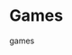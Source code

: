 Games
=====

games
<!DOCTYPE html>
<html>
	<head>
		<meta http-equiv="Content-type" content="text/html; charset=utf-8">
		<title>игра "Чупещи се блокчета"</title>
		<script src="http://ajax.googleapis.com/ajax/libs/jquery/1.4.2/jquery.min.js"></script>
		<script>
			$(function() {
				
				var canvas = $('#canvas')[0]; 
				
				var context = canvas.getContext('2d');


				var paddleX = 200;
				var paddleY = 460;

				var paddleWidth = 100;
				var paddleHeight = 15;

				var paddleDeltaX = 0;
				var paddleDeltaY = 0;

			  	function drawPaddle(){
			    	context.fillRect(paddleX,paddleY,paddleWidth,paddleHeight);
			  	}

				var ballX = 100;
				var ballY = 300;
				var ballRadius = 8;
				
				
				

				function drawBall(){
					
					context.beginPath();

					
					context.arc(ballX,ballY,ballRadius,0,Math.PI*2,true);
						
					
					context.fill();			
				}				
				
				
				var bricksPerRow = 8;								
				var brickHeight = 20;
				var brickWidth = canvas.width/bricksPerRow;

				//матрица отговаряща за подредбата на блокчетата
				 var bricks = [
					[1,1,1,1,1,1,1,2],
					[1,1,3,1,1,1,1,1],
					[2,1,2,1,2,1,2,1],
					[1,2,1,1,1,3,1,1]
				];


				
				function createBricks(){
					for (var i=0; i < bricks.length; i++) {
						for (var j=0; j < bricks[i].length; j++) {
							drawBrick(j,i,bricks[i][j]);
						}
					}
				}

			
				function drawBrick(x,y,type){	
					switch(type){ 
						case 1:
							context.fillStyle = 'orange';
							break;
						case 2:
							context.fillStyle = 'rgb(100,200,100)';						
							break;
						case 3:
							context.fillStyle = 'rgba(50,100,50,.5)';
							break;								
						default:
							context.clearRect(x*brickWidth,y*brickHeight,brickWidth,brickHeight);
							break;

					}
					if (type){
						
						context.fillRect(x*brickWidth,y*brickHeight,brickWidth,brickHeight);
						
						context.strokeRect(x*brickWidth+1,y*brickHeight+1,brickWidth-2,brickHeight-2);
					} 
				}	
				
				var score = 0;

				function displayScoreBoard(){
					
					context.fillStyle = 'rgb(50,100,50)';
					context.font = "20px Times New Roman";
	
					
					context.clearRect(0,canvas.height-30,canvas.width,30);	
				
					context.fillText('Score: '+score,10,canvas.height-5);
				}
								
				var ballDeltaX;
				var ballDeltaY;

				function moveBall(){
				

				
				if (ballY + ballDeltaY - ballRadius < 0 
				
					|| collisionYWithBricks()){
					ballDeltaY = -ballDeltaY;
					
				}

				
				if (ballY + ballDeltaY + ballRadius > canvas.height){
					endGame();
				}
				
				if ((ballX + ballDeltaX - ballRadius < 0) ||
					
				(ballX + ballDeltaX + ballRadius > canvas.width)
				
				|| collisionXWithBricks()
				){  
					ballDeltaX = -ballDeltaX;
					
				}

				
				if (ballY + ballDeltaY + ballRadius >= paddleY){
				
					if (ballX + ballDeltaX >= paddleX && 
						ballX + ballDeltaX <= paddleX + paddleWidth){
						ballDeltaY = - ballDeltaY;
						
					}
				}

				
				ballX = ballX + ballDeltaX;
				ballY = ballY + ballDeltaY;
				}
				
				function explodeBrick(i,j){
					
					bricks[i][j] --;

					if (bricks[i][j]>0){ 
					
						score++;
					} else {
					
						score += 2;		
						
					}
				}
				
				function collisionXWithBricks(){
				    var bumpedX = false;	
					for (var i=0; i < bricks.length; i++) {
						for (var j=0; j < bricks[i].length; j++) {
							if (bricks[i][j]){ 
								var brickX = j * brickWidth;
								var brickY = i * brickHeight;
								if (
								   
								    ((ballX + ballDeltaX + ballRadius >= brickX) &&
						            (ballX + ballRadius <= brickX))
						            ||
						          
									((ballX + ballDeltaX - ballRadius<= brickX + brickWidth)&&
									(ballX - ballRadius >= brickX + brickWidth))
									){		
									if ((ballY + ballDeltaY -ballRadius<= brickY + brickHeight) &&
										(ballY + ballDeltaY + ballRadius >= brickY)){													
										
										explodeBrick(i,j);

										bumpedX = true;
									}
								}
							}
						}
					}
						return bumpedX;
				}				

				function collisionYWithBricks(){

				    var bumpedY = false;
					for (var i=0; i < bricks.length; i++) {
						for (var j=0; j < bricks[i].length; j++) {
							if (bricks[i][j]){ 
								var brickX = j * brickWidth;
								var brickY = i * brickHeight;
								if (
								 
								    ((ballY + ballDeltaY - ballRadius <= brickY + brickHeight) && 
								    (ballY - ballRadius >= brickY + brickHeight))
								    ||
								   
									((ballY + ballDeltaY + ballRadius >= brickY) &&
									(ballY + ballRadius <= brickY ))){
									if (ballX + ballDeltaX + ballRadius >= brickX && 
										ballX + ballDeltaX - ballRadius<= brickX + brickWidth){										
									
										explodeBrick(i,j);							
										bumpedY = true;
									}						
								}
							}
						}
					}
					return bumpedY;
				}
				
				function animate () {
					context.clearRect(0,0,canvas.width,canvas.height);
					
					createBricks();
					displayScoreBoard();
					
					moveBall();
					movePaddle();
					
					drawPaddle();
					drawBall();
					
					
				}
				
				var paddleDeltaX;
				var paddleSpeedX = 10;

				function movePaddle(){
					if (paddleMove == 'LEFT'){
						paddleDeltaX = -paddleSpeedX;
					} else if (paddleMove == 'RIGHT'){
						paddleDeltaX = paddleSpeedX;
					} else {
						paddleDeltaX = 0;
					}
					
					if (paddleX + paddleDeltaX < 0 || paddleX + paddleDeltaX +paddleWidth >canvas.width){
						paddleDeltaX = 0; 
					}
					paddleX = paddleX + paddleDeltaX;
				}
				
				var gameLoop;
				var paddleMove;
				
				function startGame(){
					ballDeltaY = -4;
					ballDeltaX = -2;
					paddleMove = 'NONE';
					paddleDeltaX = 0;

					
					gameLoop = setInterval(animate,20);

					
					$(document).keydown(function(evt) {
						if (evt.keyCode == 39) {
							paddleMove = 'RIGHT';
						} else if (evt.keyCode == 37){
							paddleMove = 'LEFT';
						}
					});			

					$(document).keyup(function(evt) {
						if (evt.keyCode == 39) {
							paddleMove = 'NONE';
						} else if (evt.keyCode == 37){
							paddleMove = 'NONE';
						}
					}); 
				}

				function endGame(){
					clearInterval(gameLoop);
					context.fillText('Ти загуби !',canvas.width/2-30,canvas.height/2);
				}
				
				startGame();		
			});
		</script>
	</head>
	<body>	
		<style type="text/css">
			canvas {
				border:1px solid black;
			}
		</style>
		<h1>игра "Чупещи се блокчета"</h1>
			<canvas id="canvas" width="400" height="500">
				браузъра не поддържа html5 canvas
			</canvas>	
	</body>
</html>
